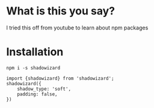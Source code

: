 # What is this you say?

I tried this off from youtube to learn about npm packages

# Installation

`npm i -s shadowizard`

```
import {shadowizard} from 'shadowizard';
shadowizard({
    shadow_type: 'soft',
    padding: false,
})
```
